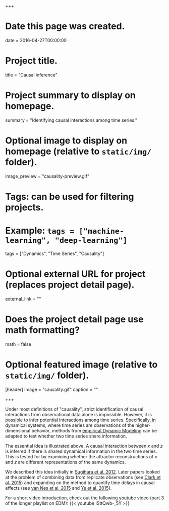 +++
# Date this page was created.
date = 2016-04-27T00:00:00

# Project title.
title = "Causal inference"

# Project summary to display on homepage.
summary = "Identifying causal interactions among time series."

# Optional image to display on homepage (relative to `static/img/` folder).
image_preview = "causality-preview.gif"

# Tags: can be used for filtering projects.
# Example: `tags = ["machine-learning", "deep-learning"]`
tags = ["Dynamics", "Time Series", "Causality"]

# Optional external URL for project (replaces project detail page).
external_link = ""

# Does the project detail page use math formatting?
math = false

# Optional featured image (relative to `static/img/` folder).
[header]
image = "causality.gif"
caption = ""

+++

Under most definitions of "causality", strict identification of causal interactions from observational data alone is impossible. However, it is possible to infer potential interactions among time series. Specifically, in dynamical systems, where time series are observations of the higher-dimensional behavior, methods from [empirical Dynamic Modeling](/project/empirical-dynamic-modeling/) can be adapted to test whether two time series share information.

The essential idea is illustrated above. A causal interaction between $x$ and $z$ is inferred if there is shared dynamical information in the two time series. This is tested for by examining whether the attractor reconstructions of $x$ and $z$ are different representations of the same dynamics.

We described this idea initially in [Sugihara et al. 2012](/publication/2012_causality/). Later papers looked at the problem of combining data from replicate observations (see [Clark et al. 2015](/publication/2015_spatial-ccm/)) and expanding on the method to quantify time delays in causal effects (see [van Nes et al. 2015](/publication/2015_causality-climate-change/) and [Ye et al. 2015](/publication/2015_ccm-time-delays/)).

For a short video introduction, check out the following youtube video (part 3 of the longer playlist on EDM):
{{< youtube iSttQwb-_5Y >}}
